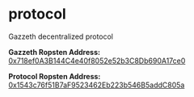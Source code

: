 # protocol
Gazzeth decentralized protocol

**Gazzeth Ropsten Address:** [0x718ef0A3B144C4e40f8052e52b3C8Db690A17ce0](https://ropsten.etherscan.io/address/0x718ef0A3B144C4e40f8052e52b3C8Db690A17ce0)

**Protocol Ropsten Address:** [0x1543c76f51B7aF9523462Eb223b546B5addC805a](https://ropsten.etherscan.io/address/0x1543c76f51B7aF9523462Eb223b546B5addC805a)
